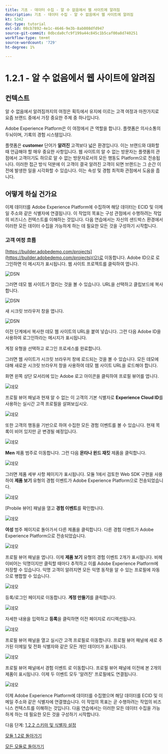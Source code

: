 ```yaml
---
title: 기초 - 데이터 수집 - 알 수 없음에서 웹 사이트에 알려짐
description: 기초 - 데이터 수집 - 알 수 없음에서 웹 사이트에 알려짐
kt: 5342
doc-type: tutorial
exl-id: 08cb7892-4e1c-4646-9e3b-8ab008dfd947
source-git-commit: 0dbcda0cfc9f199a44c845c1b5caf00a8d740251
workflow-type: tm+mt
source-wordcount: '729'
ht-degree: 1%

---
```


# 1.2.1 - 알 수 없음에서 웹 사이트에 알려짐

## 컨텍스트

알 수 없음에서 알려짐까지의 여정은 획득에서 유지에 이르는 고객 여정과 마찬가지로 요즘 브랜드 중에서 가장 중요한 주제 중 하나입니다.

Adobe Experience Platform은 이 여정에서 큰 역할을 합니다. 플랫폼은 의사소통의 두뇌이며, 기록의 경험 시스템입니다.

플랫폼은 **customer** 단어가 **알려진** 고객보다 넓은 환경입니다. 이는 브랜드와 대화할 때 언급해야 할 매우 중요한 사항입니다. 웹 사이트의 알 수 없는 방문자는 플랫폼의 관점에서 고객이기도 하므로 알 수 없는 방문자로서의 모든 행동도 Platform으로 전송됩니다. 이러한 접근 방식 덕분에 이 고객이 결국 알려진 고객이 되면 브랜드는 그 순간 이전에 발생한 일을 시각화할 수 있습니다. 이는 속성 및 경험 최적화 관점에서 도움을 줍니다.

## 어떻게 하실 건가요

이제 데이터를 Adobe Experience Platform에 수집하며 해당 데이터는 ECID 및 이메일 주소와 같은 식별자에 연결됩니다. 이 작업의 목표는 구성 관점에서 수행하려는 작업의 비즈니스 컨텍스트를 이해하는 것입니다. 다음 연습에서는 자신의 샌드박스 환경에서 이러한 모든 데이터 수집을 가능하게 하는 데 필요한 모든 것을 구성하기 시작합니다.

### 고객 여정 흐름

[https://builder.adobedemo.com/projects](https://builder.adobedemo.com/projects)(으)로 이동합니다. Adobe ID으로 로그인하면 이 메시지가 표시됩니다. 웹 사이트 프로젝트를 클릭하여 엽니다.

![DSN](./../../gettingstarted/gettingstarted/images/web8.png)

그러면 데모 웹 사이트가 열리는 것을 볼 수 있습니다. URL을 선택하고 클립보드에 복사합니다.

![DSN](./../../gettingstarted/gettingstarted/images/web3.png)

새 시크릿 브라우저 창을 엽니다.

![DSN](./../../gettingstarted/gettingstarted/images/web4.png)

이전 단계에서 복사한 데모 웹 사이트의 URL을 붙여 넣습니다. 그런 다음 Adobe ID을 사용하여 로그인하라는 메시지가 표시됩니다.


계정 유형을 선택하고 로그인 프로세스를 완료합니다.


그러면 웹 사이트가 시크릿 브라우저 창에 로드되는 것을 볼 수 있습니다. 모든 데모에 대해 새로운 시크릿 브라우저 창을 사용하여 데모 웹 사이트 URL을 로드해야 합니다.


화면 왼쪽 상단 모서리에 있는 Adobe 로고 아이콘을 클릭하여 프로필 뷰어를 엽니다.

![데모](./images/pv1.png)

프로필 뷰어 패널과 현재 알 수 없는 이 고객의 기본 식별자로 **Experience Cloud ID**&#x200B;를 사용하는 실시간 고객 프로필을 살펴보십시오.

![데모](./images/pv2.png)

또한 고객의 행동을 기반으로 하여 수집한 모든 경험 이벤트를 볼 수 있습니다. 현재 목록이 비어 있지만 곧 변경될 예정입니다.

![데모](../module1.2/images/pv3.png)

**Men** 제품 범주로 이동합니다. 그런 다음 **몬타나 윈드 재킷** 제품을 클릭합니다.

![데모](../module1.2/images/pv4.png)

그러면 제품 세부 사항 페이지가 표시됩니다. 모듈 1에서 검토한 Web SDK 구현을 사용하여 **제품 보기** 유형의 경험 이벤트가 Adobe Experience Platform으로 전송되었습니다.

![데모](../module1.2/images/pv5.png)

[Probile 뷰어] 패널을 열고 **경험 이벤트**&#x200B;를 확인합니다.

![데모](../module1.2/images/pv6.png)

**여성** 범주 페이지로 돌아가서 다른 제품을 클릭합니다. 다른 경험 이벤트가 Adobe Experience Platform으로 전송되었습니다.

![데모](../module1.2/images/pv7.png)

프로필 뷰어 패널을 엽니다. 이제 **제품 보기** 유형의 경험 이벤트 2개가 표시됩니다. 비헤이비어는 익명이지만 클릭할 때마다 추적하고 이를 Adobe Experience Platform에 저장할 수 있습니다. 익명 고객이 알려지면 모든 익명 동작을 알 수 있는 프로필에 자동으로 병합할 수 있습니다.

![데모](../module1.2/images/pv8.png)

등록/로그인 페이지로 이동합니다. **계정 만들기**&#x200B;를 클릭합니다.

![데모](../module1.2/images/pv9.png)

자세한 내용을 입력하고 **등록**&#x200B;을 클릭하면 이전 페이지로 리디렉션됩니다.

![데모](../module1.2/images/pv10.png)

프로필 뷰어 패널을 열고 실시간 고객 프로필로 이동합니다. 프로필 뷰어 패널에 새로 추가된 이메일 및 전화 식별자와 같은 모든 개인 데이터가 표시됩니다.

![데모](../module1.2/images/pv11.png)

프로필 뷰어 패널에서 경험 이벤트 로 이동합니다. 프로필 뷰어 패널에 이전에 본 2개의 제품이 표시됩니다. 이제 두 이벤트 모두 &#39;알려진&#39; 프로필에도 연결됩니다.

![데모](../module1.2/images/pv12.png)

이제 Adobe Experience Platform에 데이터를 수집했으며 해당 데이터를 ECID 및 이메일 주소와 같은 식별자에 연결했습니다. 이 작업의 목표는 곧 수행하려는 작업의 비즈니스 컨텍스트를 이해하는 것입니다. 다음 연습에서는 이러한 모든 데이터 수집을 가능하게 하는 데 필요한 모든 것을 구성하기 시작합니다.

다음 단계: [1.2.2 스키마 및 식별자 설정](./ex2.md)

[모듈 1.2로 돌아가기](./data-ingestion.md)

[모든 모듈로 돌아가기](../../../overview.md)
